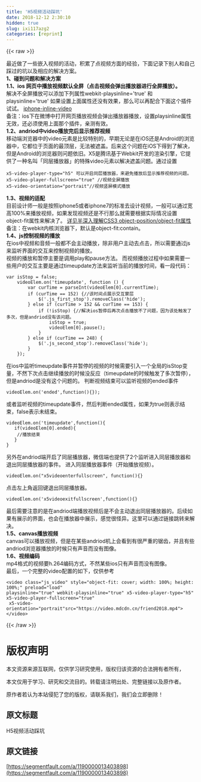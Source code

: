 ```yaml
---
title: 'H5视频活动踩坑' 
date: 2018-12-12 2:30:10
hidden: true
slug: ixi117azg2
categories: [reprint]
---
```


{{< raw >}}

                    
<p>最近做了一些嵌入视频的活动，积累了点视频方面的经验，下面记录下别人和自己踩过的坑以及相应的解决方案。<br><strong>1、碰到问题和解决方案</strong><br><strong>1.1、ios 网页中播放视频默认全屏（点击视频会弹出播放器进行全屏播放）。</strong><br>解决不全屏播放可以添加下列属性webkit-playsinline='true' 和 playsinline='true' 如果设置上面属性还没有效果，那么可以再配合下面这个插件试试。 <a href="https://github.com/bfred-it/iphone-inline-video" rel="nofollow noreferrer" target="_blank">iphone-inline-video</a><br>备注：ios下在微博中打开网页播放视频会弹出播放器播放，设置playsinline属性无效，还必须使用上面那个插件，亲测有效。<br><strong>1.2、andriod中video播放完后显示推荐视频</strong><br>移动端浏览器中的video元素是比较特别的，早期无论是在iOS还是Android的浏览器中，它都位于页面的最顶层，无法被遮盖。后来这个问题在iOS下得到了解决，但是Android的浏览器则问题依旧。X5是腾讯基于Webkit开发的渲染引擎，它提供了一种名叫「同层播放器」的特殊video元素以解决遮盖问题。通过设置</p>
<div class="widget-codetool" style="display:none;">
      <div class="widget-codetool--inner">
      <span class="selectCode code-tool" data-toggle="tooltip" data-placement="top" title="" data-original-title="全选"></span>
      <span type="button" class="copyCode code-tool" data-toggle="tooltip" data-placement="top" data-clipboard-text="x5-video-player-type=&quot;h5&quot; 可以开启同层播放器，来避免播放后显示推荐视频的问题。
x5-video-player-fullscreen=&quot;true&quot; //视频全屏播放
x5-video-orientation=&quot;portrait&quot;//视频竖屏模式播放" title="" data-original-title="复制"></span>
      <span type="button" class="saveToNote code-tool" data-toggle="tooltip" data-placement="top" title="" data-original-title="放进笔记"></span>
      </div>
      </div><pre class="hljs ini"><code><span class="hljs-attr">x5-video-player-type</span>=<span class="hljs-string">"h5"</span> 可以开启同层播放器，来避免播放后显示推荐视频的问题。
<span class="hljs-attr">x5-video-player-fullscreen</span>=<span class="hljs-string">"true"</span> //视频全屏播放
<span class="hljs-attr">x5-video-orientation</span>=<span class="hljs-string">"portrait"</span>//视频竖屏模式播放</code></pre>
<p><strong>1.3、视频的适配</strong><br>目前设计师一般是按照iphone5或者iphone7的标准去设计视频，一般可以通过宽高100%来播放视频，如果发现视频还是不行那么就需要根据实际情况设置 object-fit属性来解决了。 <a href="http://www.zhangxinxu.com/wordpress/2015/03/css3-object-position-object-fit/" rel="nofollow noreferrer" target="_blank">详见半深入理解CSS3 object-position/object-fit属性</a><br>备注：在webkit内核浏览器下，默认是object-fit:contain。<br><strong>1.4、js控制视频的播放</strong><br>在ios中视频和音频一般都不会主动播放，除非用户主动去点击，所以需要通过js来监听界面的交互来控制视频的播放。<br>视频的播放和暂停主要是调用play和pause方法。 而视频播放过程中如果需要一些用户的交互主要是通过timeupdate方法来监听当前的播放时间，看一段代码：</p>
<div class="widget-codetool" style="display:none;">
      <div class="widget-codetool--inner">
      <span class="selectCode code-tool" data-toggle="tooltip" data-placement="top" title="" data-original-title="全选"></span>
      <span type="button" class="copyCode code-tool" data-toggle="tooltip" data-placement="top" data-clipboard-text="var isStop = false;
    videoElem.on('timeupdate', function () {
        var curTime = parseInt(videoElem[0].currentTime);
        if (curTime == 152) {//该时间点展示交互蒙层
            $('.js_first_stop').removeClass('hide');
        } else if (curTime > 152 &amp;&amp; curTime == 153) {
            if (!isStop) {//解决ios暂停后再次点击播放不了问题，因为该处触发了多次，但是andriod没有该问题。
                isStop = true;
                videoElem[0].pause();
            }
        } else if (curTime == 248) {
            $('.js_second_stop').removeClass('hide');
        }
    });" title="" data-original-title="复制"></span>
      <span type="button" class="saveToNote code-tool" data-toggle="tooltip" data-placement="top" title="" data-original-title="放进笔记"></span>
      </div>
      </div><pre class="hljs javascript"><code><span class="hljs-keyword">var</span> isStop = <span class="hljs-literal">false</span>;
    videoElem.on(<span class="hljs-string">'timeupdate'</span>, <span class="hljs-function"><span class="hljs-keyword">function</span> (<span class="hljs-params"></span>) </span>{
        <span class="hljs-keyword">var</span> curTime = <span class="hljs-built_in">parseInt</span>(videoElem[<span class="hljs-number">0</span>].currentTime);
        <span class="hljs-keyword">if</span> (curTime == <span class="hljs-number">152</span>) {<span class="hljs-comment">//该时间点展示交互蒙层</span>
            $(<span class="hljs-string">'.js_first_stop'</span>).removeClass(<span class="hljs-string">'hide'</span>);
        } <span class="hljs-keyword">else</span> <span class="hljs-keyword">if</span> (curTime &gt; <span class="hljs-number">152</span> &amp;&amp; curTime == <span class="hljs-number">153</span>) {
            <span class="hljs-keyword">if</span> (!isStop) {<span class="hljs-comment">//解决ios暂停后再次点击播放不了问题，因为该处触发了多次，但是andriod没有该问题。</span>
                isStop = <span class="hljs-literal">true</span>;
                videoElem[<span class="hljs-number">0</span>].pause();
            }
        } <span class="hljs-keyword">else</span> <span class="hljs-keyword">if</span> (curTime == <span class="hljs-number">248</span>) {
            $(<span class="hljs-string">'.js_second_stop'</span>).removeClass(<span class="hljs-string">'hide'</span>);
        }
    });</code></pre>
<p>在ios中监听timeupdate事件并暂停的视频的时候需要引入一个全局的isStop变量，不然下次点击继续播放的时候没反应（timeupdate的时候触发了多次暂停），但是andriod是没有这个问题的。 判断视频结束可以监听视频的ended事件</p>
<div class="widget-codetool" style="display:none;">
      <div class="widget-codetool--inner">
      <span class="selectCode code-tool" data-toggle="tooltip" data-placement="top" title="" data-original-title="全选"></span>
      <span type="button" class="copyCode code-tool" data-toggle="tooltip" data-placement="top" data-clipboard-text="videoElem.on('ended',function(){});" title="" data-original-title="复制"></span>
      <span type="button" class="saveToNote code-tool" data-toggle="tooltip" data-placement="top" title="" data-original-title="放进笔记"></span>
      </div>
      </div><pre class="hljs delphi"><code style="word-break: break-word; white-space: initial;">videoElem.<span class="hljs-keyword">on</span>(<span class="hljs-string">'ended'</span>,<span class="hljs-function"><span class="hljs-keyword">function</span><span class="hljs-params">()</span><span class="hljs-comment">{}</span>);</span></code></pre>
<p>或者监听视频的timeupdate事件，然后判断ended属性，如果为true则表示结束，false表示未结束。</p>
<div class="widget-codetool" style="display:none;">
      <div class="widget-codetool--inner">
      <span class="selectCode code-tool" data-toggle="tooltip" data-placement="top" title="" data-original-title="全选"></span>
      <span type="button" class="copyCode code-tool" data-toggle="tooltip" data-placement="top" data-clipboard-text="videoElem.on('timeupdate',function(){
   if(videoElem[0].ended){
    //播放结束
   }
}" title="" data-original-title="复制"></span>
      <span type="button" class="saveToNote code-tool" data-toggle="tooltip" data-placement="top" title="" data-original-title="放进笔记"></span>
      </div>
      </div><pre class="hljs actionscript"><code>videoElem.on(<span class="hljs-string">'timeupdate'</span>,<span class="hljs-function"><span class="hljs-keyword">function</span><span class="hljs-params">()</span></span>{
   <span class="hljs-keyword">if</span>(videoElem[<span class="hljs-number">0</span>].ended){
    <span class="hljs-comment">//播放结束</span>
   }
}</code></pre>
<p>另外在andriod端开启了同层播放器，微信端也提供了2个监听进入同层播放器和退出同层播放器的事件。 进入同层播放器事件（开始播放视频）。</p>
<div class="widget-codetool" style="display:none;">
      <div class="widget-codetool--inner">
      <span class="selectCode code-tool" data-toggle="tooltip" data-placement="top" title="" data-original-title="全选"></span>
      <span type="button" class="copyCode code-tool" data-toggle="tooltip" data-placement="top" data-clipboard-text="videoElem.on(&quot;x5videoenterfullscreen&quot;, function(){}" title="" data-original-title="复制"></span>
      <span type="button" class="saveToNote code-tool" data-toggle="tooltip" data-placement="top" title="" data-original-title="放进笔记"></span>
      </div>
      </div><pre class="hljs actionscript"><code style="word-break: break-word; white-space: initial;">videoElem.on(<span class="hljs-string">"x5videoenterfullscreen"</span>, <span class="hljs-function"><span class="hljs-keyword">function</span><span class="hljs-params">()</span></span>{}</code></pre>
<p>点击左上角返回键退出同层播放器。</p>
<div class="widget-codetool" style="display:none;">
      <div class="widget-codetool--inner">
      <span class="selectCode code-tool" data-toggle="tooltip" data-placement="top" title="" data-original-title="全选"></span>
      <span type="button" class="copyCode code-tool" data-toggle="tooltip" data-placement="top" data-clipboard-text="videoElem.on('x5videoexitfullscreen',function(){}" title="" data-original-title="复制"></span>
      <span type="button" class="saveToNote code-tool" data-toggle="tooltip" data-placement="top" title="" data-original-title="放进笔记"></span>
      </div>
      </div><pre class="hljs actionscript"><code style="word-break: break-word; white-space: initial;">videoElem.on(<span class="hljs-string">'x5videoexitfullscreen'</span>,<span class="hljs-function"><span class="hljs-keyword">function</span><span class="hljs-params">()</span></span>{}</code></pre>
<p>最后需要注意的是在andriod端播放视频后是不会主动退出同层播放器的。后续如果有展示的界面，也会在播放器中展示，感觉很怪异。这里可以通过链接跳转来解决。<br><strong>1.5、canvas播放视频</strong><br>canvas可以播放视频，但是在某些andriod机上会看到有很严重的锯齿，并且有些andriod浏览器播放的时候只有声音而没有图像。<br><strong>1.6、视频编码</strong><br>mp4格式的视频要h.264编码方式，不然某些ios只有声音而没有图像。<br>最后，一个完整的video配置的如下，仅供参考</p>
<div class="widget-codetool" style="display:none;">
      <div class="widget-codetool--inner">
      <span class="selectCode code-tool" data-toggle="tooltip" data-placement="top" title="" data-original-title="全选"></span>
      <span type="button" class="copyCode code-tool" data-toggle="tooltip" data-placement="top" data-clipboard-text="<video class=&quot;js_video&quot; style=&quot;object-fit: cover; width: 100%; height: 100%;&quot; preload=&quot;load&quot; 
playsinline=&quot;true&quot; webkit-playsinline=&quot;true&quot; x5-video-player-type=&quot;h5&quot; x5-video-player-fullscreen=&quot;true&quot;
 x5-video-orientation=&quot;portrait&quot;src=&quot;https://video.mdcdn.cn/friend2018.mp4&quot;></video> " title="" data-original-title="复制"></span>
      <span type="button" class="saveToNote code-tool" data-toggle="tooltip" data-placement="top" title="" data-original-title="放进笔记"></span>
      </div>
      </div><pre class="hljs javascript"><code>&lt;video <span class="hljs-class"><span class="hljs-keyword">class</span></span>=<span class="hljs-string">"js_video"</span> style=<span class="hljs-string">"object-fit: cover; width: 100%; height: 100%;"</span> preload=<span class="hljs-string">"load"</span> 
playsinline=<span class="hljs-string">"true"</span> webkit-playsinline=<span class="hljs-string">"true"</span> x5-video-player-type=<span class="hljs-string">"h5"</span> x5-video-player-fullscreen=<span class="hljs-string">"true"</span>
 x5-video-orientation=<span class="hljs-string">"portrait"</span>src=<span class="hljs-string">"https://video.mdcdn.cn/friend2018.mp4"</span>&gt;<span class="xml"><span class="hljs-tag">&lt;/<span class="hljs-name">video</span>&gt;</span></span> </code></pre>

                
{{< /raw >}}

# 版权声明
本文资源来源互联网，仅供学习研究使用，版权归该资源的合法拥有者所有，

本文仅用于学习、研究和交流目的。转载请注明出处、完整链接以及原作者。

原作者若认为本站侵犯了您的版权，请联系我们，我们会立即删除！

## 原文标题
H5视频活动踩坑

## 原文链接
[https://segmentfault.com/a/1190000013403898](https://segmentfault.com/a/1190000013403898)

